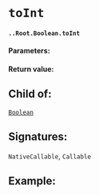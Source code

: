 # `toInt`

#### `..Root.Boolean.toInt`

#### Parameters:

#### Return value:

## Child of:

[`Boolean`](docs..Root.Boolean.md)

## Signatures:

`NativeCallable`, `Callable`



## Example:

